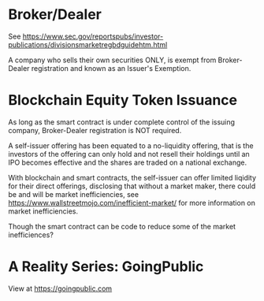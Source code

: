 # Broker/Dealer
See https://www.sec.gov/reportspubs/investor-publications/divisionsmarketregbdguidehtm.html

A company who sells their own securities ONLY, is exempt from Broker-Dealer registration and known as an Issuer's Exemption.

# Blockchain Equity Token Issuance
As long as the smart contract is under complete control of the issuing company, Broker-Dealer registration is NOT required.

A self-issuer offering has been equated to a no-liquidity offering, that is the investors of the offering can only hold and not resell their holdings until an IPO becomes effective and the shares are traded on a national exchange.

With blockchain and smart contracts, the self-issuer can offer limited liqidity for their direct offerings, disclosing that without a market maker, there could be and will be market inefficiencies, see https://www.wallstreetmojo.com/inefficient-market/ for more information on market inefficiencies.

Though the smart contract can be code to reduce some of the market inefficiences?

# A Reality Series: GoingPublic
View at https://goingpublic.com
